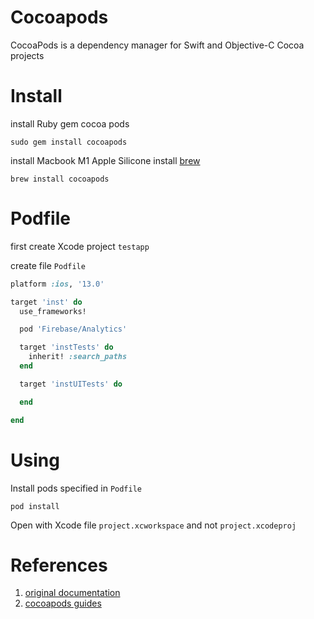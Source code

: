 # Cocoapods

CocoaPods is a dependency manager for Swift and Objective-C Cocoa projects

# Install

install Ruby gem cocoa pods
```shell
sudo gem install cocoapods
```

install Macbook M1 Apple Silicone
install [brew](https://docs.brew.sh/Installation) 
```shell
brew install cocoapods
```

# Podfile

first create Xcode project `testapp`

create file `Podfile`
```ruby
platform :ios, '13.0'

target 'inst' do
  use_frameworks!

  pod 'Firebase/Analytics'

  target 'instTests' do
    inherit! :search_paths
  end

  target 'instUITests' do

  end

end
```

# Using

Install pods specified in `Podfile`
```shell
pod install
```

Open with Xcode file `project.xcworkspace` and not `project.xcodeproj`

# References
1. [original documentation](https://cocoapods.org)
2. [cocoapods guides](https://guides.cocoapods.org/using/using-cocoapods.html)
